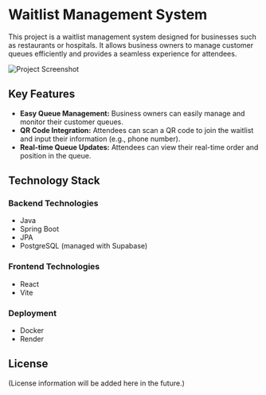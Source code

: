 # Waitlist Management System

This project is a waitlist management system designed for businesses such as restaurants or hospitals. It allows business owners to manage customer queues efficiently and provides a seamless experience for attendees.

![Project Screenshot](https://github.com/user-attachments/assets/fe55812a-cd06-49e8-9bb8-50b4a3779f02)

## Key Features

- **Easy Queue Management:** Business owners can easily manage and monitor their customer queues.
- **QR Code Integration:** Attendees can scan a QR code to join the waitlist and input their information (e.g., phone number).
- **Real-time Queue Updates:** Attendees can view their real-time order and position in the queue.

## Technology Stack

### Backend Technologies

- Java
- Spring Boot
- JPA
- PostgreSQL (managed with Supabase)

### Frontend Technologies

- React
- Vite

### Deployment

- Docker
- Render

## License

(License information will be added here in the future.)